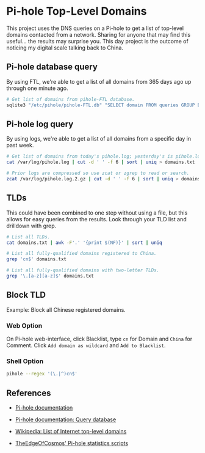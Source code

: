 # Pi-hole Top-Level Domains

This project uses the DNS queries on a Pi-hole to get a list of top-level domains contacted from a network. Sharing for anyone that may find this useful... the results may surprise you. This day project is the outcome of noticing my digital scale talking back to China.

## Pi-hole database query

By using FTL, we're able to get a list of all domains from 365 days ago up through one minute ago.

```bash
# Get list of domains from pihole-FTL database.
sqlite3 "/etc/pihole/pihole-FTL.db" "SELECT domain FROM queries GROUP BY domain ORDER BY domain" > domains.txt
```

## Pi-hole log query

By using logs, we're able to get a list of all domains from a specific day in past week.

```bash
# Get list of domains from today's pihole.log; yesterday's is pihole.log.1
cat /var/log/pihole.log | cut -d ' ' -f 6 | sort | uniq > domains.txt
```

```bash
# Prior logs are compressed so use zcat or zgrep to read or search.
zcat /var/log/pihole.log.2.gz | cut -d ' ' -f 6 | sort | uniq > domains.txt
```

## TLDs

This could have been combined to one step without using a file, but this allows for easy queries from the results. Look through your TLD list and drilldown with grep.

```bash
# List all TLDs.
cat domains.txt | awk -F'.' '{print $(NF)}' | sort | uniq

# List all fully-qualified domains registered to China.
grep 'cn$' domains.txt

# List all fully-qualified domains with two-letter TLDs.
grep '\.[a-z][a-z]$' domains.txt
```

## Block TLD

Example: Block all Chinese registered domains.

### Web Option

On Pi-hole web-interface, click Blacklist, type `cn` for Domain and `China` for Comment. Click `Add domain as wildcard` and `Add to Blacklist`.

### Shell Option

```bash
pihole --regex '(\.|^)cn$'
```

## References

* [Pi-hole documentation](https://docs.pi-hole.net/)

* [Pi-hole documentation: Query database](https://docs.pi-hole.net/database/ftl/)

* [Wikipedia: List of Internet top-level domains](https://en.wikipedia.org/wiki/List_of_Internet_top-level_domains)

* [TheEdgeOfCosmos' Pi-hole statistics scripts](https://www.reddit.com/r/pihole/comments/gk1uiu/some_scripts_for_pi_hole_statistics/)
